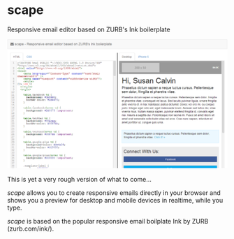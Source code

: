 scape
=====

Responsive email editor based on ZURB's Ink boilerplate

![Scape Screenshot](docs/scape-screenshot.png "Scape Screenshot")

This is yet a very rough version of what to come... 

_scape_ allows you to create responsive emails directly in your browser and
shows you a preview for desktop and mobile devices in realtime, while you type.

_scape_ is based on the popular responsive email boilplate Ink by ZURB (zurb.com/ink/).
